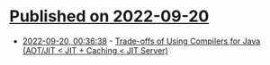 # [Published on 2022-09-20](index.md)

* [2022-09-20, 00:36:38](https://lobste.rs/s/6catd1/trade_offs_using_compilers_for_java_aot) - [Trade-offs of Using Compilers for Java (AOT/JIT < JIT + Caching < JIT Server)](https://www.infoq.com/presentations/tradeoffs-java-compilers)
